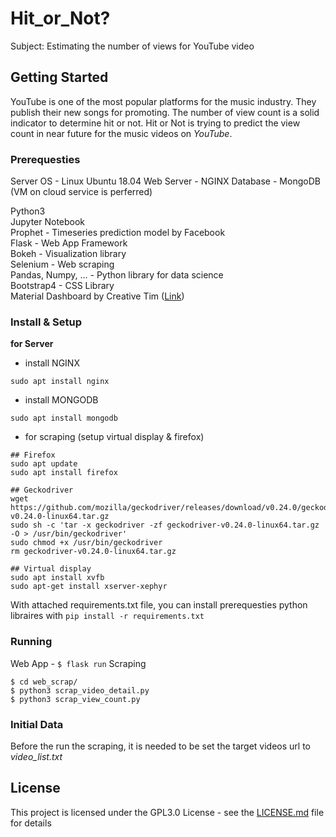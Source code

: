 # Hit_or_Not?

Subject: Estimating the number of views for YouTube video

## Getting Started

YouTube is one of the most popular platforms for the music industry. They publish their new songs for promoting. The number of view count is a solid indicator to determine hit or not. Hit or Not is trying to predict the view count in near future for the music videos on *YouTube*.

### Prerequesties

Server
OS - Linux Ubuntu 18.04
Web Server - NGINX
Database - MongoDB
(VM on cloud service is perferred)

Python3  
Jupyter Notebook  
Prophet - Timeseries prediction model by Facebook  
Flask - Web App Framework  
Bokeh - Visualization library  
Selenium - Web scraping  
Pandas, Numpy, ... - Python library for data science  
Bootstrap4 - CSS Library  
Material Dashboard by Creative Tim ([Link](https://github.com/creativetimofficial/material-dashboard))

### Install & Setup

**for Server**
* install NGINX
```
sudo apt install nginx
```
* install MONGODB
```
sudo apt install mongodb
```
* for scraping (setup virtual display & firefox)
```
## Firefox
sudo apt update
sudo apt install firefox

## Geckodriver
wget https://github.com/mozilla/geckodriver/releases/download/v0.24.0/geckodriver-v0.24.0-linux64.tar.gz
sudo sh -c 'tar -x geckodriver -zf geckodriver-v0.24.0-linux64.tar.gz -O > /usr/bin/geckodriver'
sudo chmod +x /usr/bin/geckodriver
rm geckodriver-v0.24.0-linux64.tar.gz

## Virtual display
sudo apt install xvfb
sudo apt-get install xserver-xephyr
```

With attached requirements.txt file,
you can install prerequesties python libraires with
```pip install -r requirements.txt```


### Running

Web App - ```$ flask run```
Scraping 
```
$ cd web_scrap/
$ python3 scrap_video_detail.py
$ python3 scrap_view_count.py
```

### Initial Data

Before the run the scraping, it is needed to be set the target videos url to *video_list.txt*

## License

This project is licensed under the GPL3.0 License - see the [LICENSE.md](LICENSE.md) file for details
